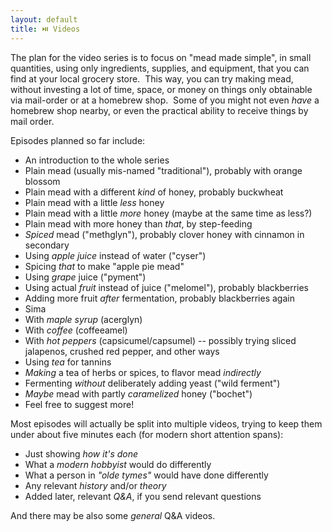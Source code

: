 ```yaml
---
layout: default
title: ⏯️ Videos
---
```

The plan for the video series is to focus on 
"mead made simple",
in small quantities,
using only ingredients, supplies, and equipment,
that you can find at your local grocery store.&nbsp;
This way, you can try making mead,
without investing a lot of time, space, or money
on things
only obtainable
via mail-order or at a homebrew shop.&nbsp;
Some of you might not even _have_
a homebrew shop nearby,
or even
the practical ability to
receive things by mail order.

Episodes planned so far include:
- An introduction to the whole series
- Plain mead (usually mis-named "traditional"), probably with orange blossom
- Plain mead with a different _kind_ of honey, probably buckwheat
- Plain mead with a little _less_ honey
- Plain mead with a little _more_ honey (maybe at the same time as less?)
- Plain mead with more honey than _that_, by step-feeding
- _Spiced_ mead ("methglyn"), probably clover honey with cinnamon in secondary
- Using _apple juice_ instead of water ("cyser")
- Spicing _that_ to make "apple pie mead"
- Using _grape_ juice ("pyment")
- Using actual _fruit_ instead of juice ("melomel"), probably blackberries
- Adding more fruit _after_ fermentation, probably blackberries again
- Sima
- With _maple syrup_ (acerglyn)
- With _coffee_ (coffeeamel)
- With _hot peppers_ (capsicumel/capsumel) -- possibly trying sliced jalapenos, crushed red pepper, and other ways
- Using _tea_ for tannins
- _Making_ a tea of herbs or spices, to flavor mead _indirectly_
- Fermenting _without_ deliberately adding yeast ("wild ferment")
- _Maybe_ mead with partly _caramelized_ honey ("bochet")
- Feel free to suggest more!

Most episodes will actually be split into multiple videos,
trying to keep them under about five minutes each
(for modern short attention spans):
- Just showing _how it's done_
- What a _modern hobbyist_ would do differently
- What a person in _"olde tymes"_ would have done differently
- Any relevant _history_ and/or _theory_
- Added later, relevant _Q&A_, if you send relevant questions

And there may be also some _general_ Q&A videos.
